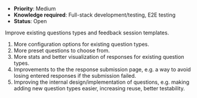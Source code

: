 * **Priority**: Medium
* **Knowledge required**: Full-stack development/testing, E2E testing
* **Status**: Open

Improve existing questions types and feedback session templates.

1. More configuration options for existing question types.
1. More preset questions to choose from.
1. More stats and better visualization of responses for existing question types.
1. Improvements to the the response submission page, e.g. a way to avoid losing entered responses if the submission failed.
1. Improving the internal design/implementation of questions, e.g. making adding new question types easier, increasing reuse, better testability.
